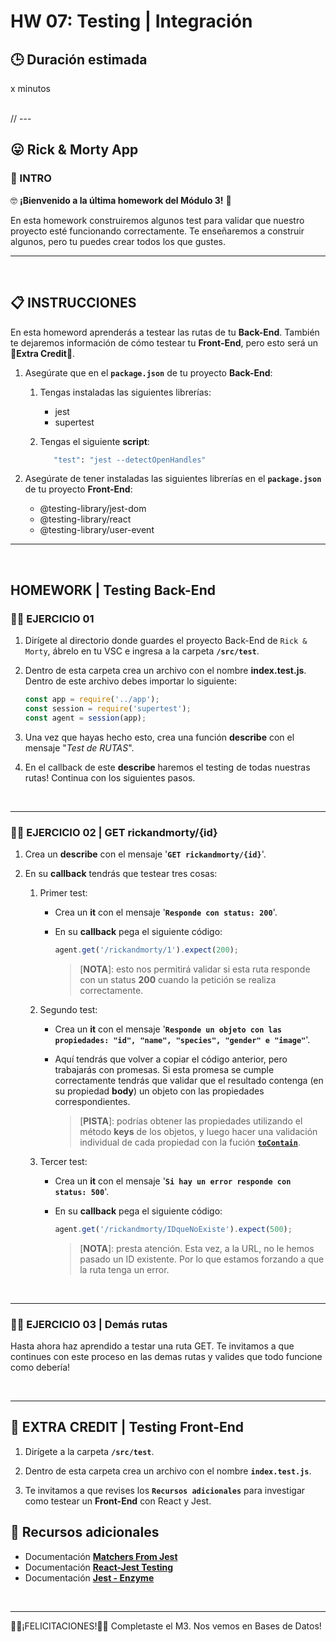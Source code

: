 # HW 07: Testing | Integración

## **🕒 Duración estimada**

x minutos

<br />
//
---

## **😛 Rick & Morty App**

### **📌 INTRO**

🤓 **¡Bienvenido a la última homework del Módulo 3!** 🥳

En esta homework construiremos algunos test para validar que nuestro proyecto esté funcionando correctamente. Te enseñaremos a construir algunos, pero tu puedes crear todos los que gustes.

---

<br />

## **📋 INSTRUCCIONES**

En esta homeword aprenderás a testear las rutas de tu **Back-End**. También te dejaremos información de cómo testear tu **Front-End**, pero esto será un **💪Extra Credit💪**.

1. Asegúrate que en el **`package.json`** de tu proyecto **Back-End**:

   1. Tengas instaladas las siguientes librerías:

      -  jest
      -  supertest

   2. Tengas el siguiente **script**:

      ```bash
         "test": "jest --detectOpenHandles"
      ```

1. Asegúrate de tener instaladas las siguientes librerías en el **`package.json`** de tu proyecto **Front-End**:
   -  @testing-library/jest-dom
   -  @testing-library/react
   -  @testing-library/user-event

---

<br />

## **HOMEWORK | Testing Back-End**

### **👩‍💻 EJERCICIO 01**

1. Dirígete al directorio donde guardes el proyecto Back-End de `Rick & Morty`, ábrelo en tu VSC e ingresa a la carpeta **`/src/test`**.

2. Dentro de esta carpeta crea un archivo con el nombre **index.test.js**. Dentro de este archivo debes importar lo siguiente:

   ```javascript
   const app = require('../app');
   const session = require('supertest');
   const agent = session(app);
   ```

3. Una vez que hayas hecho esto, crea una función **describe** con el mensaje "_Test de RUTAS_".

4. En el callback de este **describe** haremos el testing de todas nuestras rutas! Continua con los siguientes pasos.

<br />

---

### **👩‍💻 EJERCICIO 02 | GET rickandmorty/{id}**

1. Crea un **describe** con el mensaje '**`GET rickandmorty/{id}`**'.

2. En su **callback** tendrás que testear tres cosas:

   1. Primer test:

      -  Crea un **it** con el mensaje '**`Responde con status: 200`**'.

      -  En su **callback** pega el siguiente código:

         ```javascript
         agent.get('/rickandmorty/1').expect(200);
         ```

         > [**NOTA**]: esto nos permitirá validar si esta ruta responde con un status **200** cuando la petición se realiza correctamente.

   2. Segundo test:

      -  Crea un **it** con el mensaje '**`Responde un objeto con las propiedades: "id", "name", "species", "gender" e "image"`**'.

      -  Aquí tendrás que volver a copiar el código anterior, pero trabajarás con promesas. Si esta promesa se cumple correctamente tendrás que validar que el resultado contenga (en su propiedad **body**) un objeto con las propiedades correspondientes.

         > [**PISTA**]: podrías obtener las propiedades utilizando el método **keys** de los objetos, y luego hacer una validación individual de cada propiedad con la fución [**`toContain`**](https://jestjs.io/docs/using-matchers#arrays-and-iterables).

   3. Tercer test:

      -  Crea un **it** con el mensaje '**`Si hay un error responde con status: 500`**'.

      -  En su **callback** pega el siguiente código:

         ```javascript
         agent.get('/rickandmorty/IDqueNoExiste').expect(500);
         ```

         > [**NOTA**]: presta atención. Esta vez, a la URL, no le hemos pasado un ID existente. Por lo que estamos forzando a que la ruta tenga un error.

<br />

---

### **👩‍💻 EJERCICIO 03 | Demás rutas**

Hasta ahora haz aprendido a testar una ruta GET. Te invitamos a que continues con este proceso en las demas rutas y valides que todo funcione como debería!

<br />

---

## **💪 EXTRA CREDIT | Testing Front-End**

1. Dirígete a la carpeta **`/src/test`**.

2. Dentro de esta carpeta crea un archivo con el nombre **`index.test.js`**.

3. Te invitamos a que revises los **`Recursos adicionales`** para investigar como testear un **Front-End** con React y Jest.

## **🔎 Recursos adicionales**

-  Documentación [**Matchers From Jest**](https://jestjs.io/docs/using-matchers)
-  Documentación [**React-Jest Testing**](https://testing-library.com/docs/react-testing-library/intro/)
-  Documentación [**Jest - Enzyme**](https://enzymejs.github.io/enzyme/docs/guides/jest.html)

</br >

---

🚀🥳¡FELICITACIONES!🚀🥳 Completaste el M3. Nos vemos en Bases de Datos!
